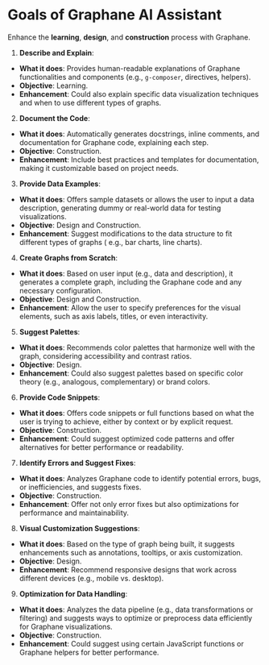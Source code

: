 # **Goals of Graphane AI Assistant**

Enhance the **learning**, **design**, and **construction** process with Graphane.

1. **Describe and Explain**:

- **What it does**: Provides human-readable explanations of Graphane functionalities and
  components (e.g., `g-composer`, directives, helpers).
- **Objective**: Learning.
- **Enhancement**: Could also explain specific data visualization techniques and when to use
  different types of graphs.

2. **Document the Code**:

- **What it does**: Automatically generates docstrings, inline comments, and documentation for
  Graphane code, explaining each step.
- **Objective**: Construction.
- **Enhancement**: Include best practices and templates for documentation, making it customizable
  based on project needs.

3. **Provide Data Examples**:

- **What it does**: Offers sample datasets or allows the user to input a data description,
  generating dummy or real-world data for testing visualizations.
- **Objective**: Design and Construction.
- **Enhancement**: Suggest modifications to the data structure to fit different types of graphs (
  e.g., bar charts, line charts).

4. **Create Graphs from Scratch**:

- **What it does**: Based on user input (e.g., data and description), it generates a complete graph,
  including the Graphane code and any necessary configuration.
- **Objective**: Design and Construction.
- **Enhancement**: Allow the user to specify preferences for the visual elements, such as axis
  labels, titles, or even interactivity.

5. **Suggest Palettes**:

- **What it does**: Recommends color palettes that harmonize well with the graph, considering
  accessibility and contrast ratios.
- **Objective**: Design.
- **Enhancement**: Could also suggest palettes based on specific color theory (e.g., analogous,
  complementary) or brand colors.

6. **Provide Code Snippets**:

- **What it does**: Offers code snippets or full functions based on what the user is trying to
  achieve, either by context or by explicit request.
- **Objective**: Construction.
- **Enhancement**: Could suggest optimized code patterns and offer alternatives for better
  performance or readability.

7. **Identify Errors and Suggest Fixes**:

- **What it does**: Analyzes Graphane code to identify potential errors, bugs, or inefficiencies,
  and suggests fixes.
- **Objective**: Construction.
- **Enhancement**: Offer not only error fixes but also optimizations for performance and
  maintainability.

8. **Visual Customization Suggestions**:

- **What it does**: Based on the type of graph being built, it suggests enhancements such as
  annotations, tooltips, or axis customization.
- **Objective**: Design.
- **Enhancement**: Recommend responsive designs that work across different devices (e.g., mobile vs.
  desktop).

9. **Optimization for Data Handling**:

- **What it does**: Analyzes the data pipeline (e.g., data transformations or filtering) and
  suggests ways to optimize or preprocess data efficiently for Graphane visualizations.
- **Objective**: Construction.
- **Enhancement**: Could suggest using certain JavaScript functions or Graphane helpers for better
  performance.
